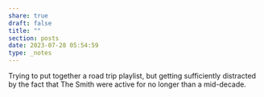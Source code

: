 ```yaml
---
share: true
draft: false
title: ""
section: posts
date: 2023-07-28 05:54:59
type: _notes
---
```


Trying to put together a road trip playlist, but getting sufficiently distracted by the fact that The Smith were active for no longer than a mid-decade. 
